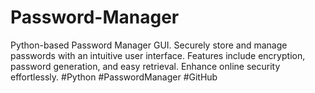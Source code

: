 # Password-Manager
Python-based Password Manager GUI. Securely store and manage passwords with an intuitive user interface. Features include encryption, password generation, and easy retrieval. Enhance online security effortlessly. #Python #PasswordManager #GitHub
